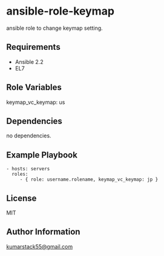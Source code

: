 ansible-role-keymap
===================

ansible role to change keymap setting.

Requirements
------------

* Ansible 2.2
* EL7

Role Variables
--------------

keymap_vc_keymap: us

Dependencies
------------

no dependencies.

Example Playbook
----------------

    - hosts: servers
      roles:
         - { role: username.rolename, keymap_vc_keymap: jp }

License
-------

MIT

Author Information
------------------

kumarstack55@gmail.com
